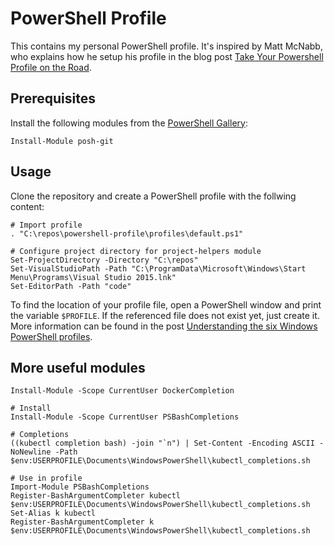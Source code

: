 # PowerShell Profile

This contains my personal PowerShell profile. It's inspired by Matt McNabb, who explains how he setup his profile in the blog post [Take Your Powershell Profile on the Road](http://mattmcnabb.github.io/portable-profile).

## Prerequisites

Install the following modules from the [PowerShell Gallery](https://msconfiggallery.cloudapp.net/):

```posh
Install-Module posh-git
```

## Usage

Clone the repository and create a PowerShell profile with the follwing content:

```posh
# Import profile
. "C:\repos\powershell-profile\profiles\default.ps1"

# Configure project directory for project-helpers module
Set-ProjectDirectory -Directory "C:\repos"
Set-VisualStudioPath -Path "C:\ProgramData\Microsoft\Windows\Start Menu\Programs\Visual Studio 2015.lnk"
Set-EditorPath -Path "code"
```

To find the location of your profile file, open a PowerShell window and print the variable `$PROFILE`. If the referenced file does not exist yet, just create it. More information can be found in the post [Understanding the six Windows PowerShell profiles](https://blogs.technet.microsoft.com/heyscriptingguy/2012/05/21/understanding-the-six-powershell-profiles/).

## More useful modules

```posh
Install-Module -Scope CurrentUser DockerCompletion
```

```posh
# Install
Install-Module -Scope CurrentUser PSBashCompletions

# Completions
((kubectl completion bash) -join "`n") | Set-Content -Encoding ASCII -NoNewline -Path $env:USERPROFILE\Documents\WindowsPowerShell\kubectl_completions.sh

# Use in profile
Import-Module PSBashCompletions
Register-BashArgumentCompleter kubectl $env:USERPROFILE\Documents\WindowsPowerShell\kubectl_completions.sh
Set-Alias k kubectl
Register-BashArgumentCompleter k $env:USERPROFILE\Documents\WindowsPowerShell\kubectl_completions.sh
```
